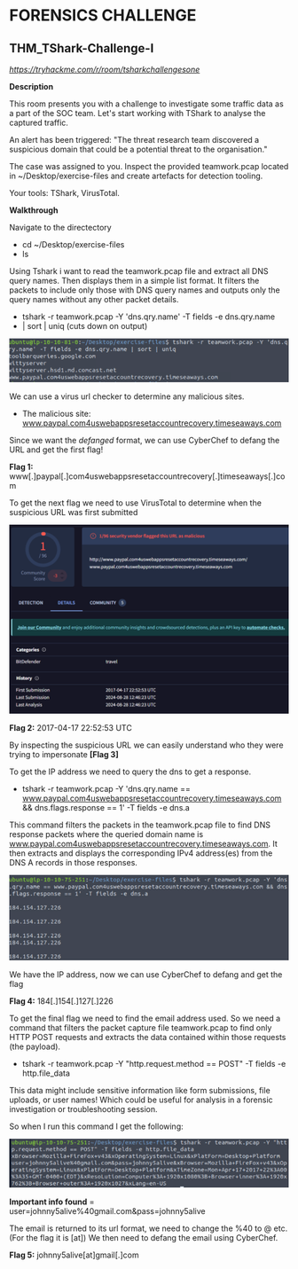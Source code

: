 # FORENSICS CHALLENGE

## THM_TShark-Challenge-I
*https://tryhackme.com/r/room/tsharkchallengesone*

**Description**

This room presents you with a challenge to investigate some traffic data as a part of the SOC team. Let's start working with TShark to analyse the captured traffic.

An alert has been triggered: "The threat research team discovered a suspicious domain that could be a potential threat to the organisation."

The case was assigned to you. Inspect the provided teamwork.pcap located in ~/Desktop/exercise-files and create artefacts for detection tooling.

Your tools: TShark, VirusTotal.

**Walkthrough**

Navigate to the directectory 
- cd ~/Desktop/exercise-files
- ls

Using Tshark i want to read the teamwork.pcap file and extract all DNS query names. Then displays them in a simple list format. It filters the packets to include only those with DNS query names and outputs only the query names without any other packet details.
- tshark -r teamwork.pcap -Y 'dns.qry.name' -T fields -e dns.qry.name
- | sort | uniq (cuts down on output)

![alt text](dns.png)

We can use a virus url checker to determine any malicious sites. 
- The malicious site: www.paypal.com4uswebappsresetaccountrecovery.timeseaways.com

Since we want the *defanged* format, we can use CyberChef to defang the URL and get the first flag!

**Flag 1:** www[.]paypal[.]com4uswebappsresetaccountrecovery[.]timeseaways[.]com

To get the next flag we need to use VirusTotal to determine when the suspicious URL was first submitted

![alt text](virustotal.png)

**Flag 2:** 2017-04-17 22:52:53 UTC

By inspecting the suspicious URL we can easily understand who they were trying to impersonate **[Flag 3]**

To get the IP address we need to query the dns to get a response. 
- tshark -r teamwork.pcap -Y 'dns.qry.name == www.paypal.com4uswebappsresetaccountrecovery.timeseaways.com && dns.flags.response == 1' -T fields -e dns.a

This command filters the packets in the teamwork.pcap file to find DNS response packets where the queried domain name is www.paypal.com4uswebappsresetaccountrecovery.timeseaways.com. It then extracts and displays the corresponding IPv4 address(es) from the DNS A records in those responses.

![alt text](response.png)

We have the IP address, now we can use CyberChef to defang and get the flag

 **Flag 4:** 184[.]154[.]127[.]226

 To get the final flag we need to find the email address used. So we need a command that filters the packet capture file teamwork.pcap to find only HTTP POST requests and extracts the data contained within those requests (the payload).
 - tshark -r teamwork.pcap -Y "http.request.method == POST" -T fields -e http.file_data

 This data might include sensitive information like form submissions, file uploads, or user names! Which could be useful for analysis in a forensic investigation or troubleshooting session.

So when I run this command I get the following:

![alt text](email.png)

**Important info found** = user=johnny5alive%40gmail.com&pass=johnny5alive

The email is returned to its url format, we need to change the %40 to @ etc. (For the flag it is [at])
We then need to defang the email using CyberChef.

**Flag 5:** johnny5alive[at]gmail[.]com
